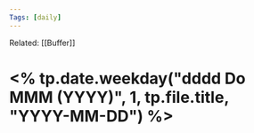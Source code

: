 ```yaml
---
Tags: [daily]
---
```

Related: [[Buffer]]
# <% tp.date.weekday("dddd Do MMM (YYYY)", 1, tp.file.title, "YYYY-MM-DD") %>


